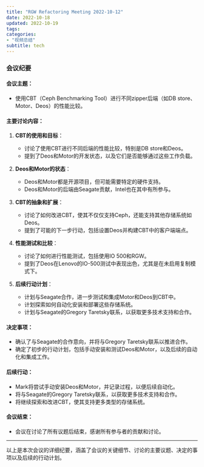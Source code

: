 ```yaml
---
title: "RGW Refactoring Meeting 2022-10-12"
date: 2022-10-18
updated: 2022-10-19
tags:
categories:
- "视频总结"
subtitle: tech
---
```



### 会议纪要

#### 会议主题：
- 使用CBT（Ceph Benchmarking Tool）进行不同zipper后端（如DB store、Motor、Deos）的性能比较。

#### 主要讨论内容：
1. **CBT的使用和目标**：
   - 讨论了使用CBT进行不同后端的性能比较，特别是DB store和Deos。
   - 提到了Deos和Motor的开发状态，以及它们是否能够通过这些工作负载。

2. **Deos和Motor的状态**：
   - Deos和Motor都是开源项目，但可能需要特定的硬件支持。
   - Deos和Motor的后端由Seagate贡献，Intel也在其中有所参与。

3. **CBT的抽象和扩展**：
   - 讨论了如何改进CBT，使其不仅仅支持Ceph，还能支持其他存储系统如Deos。
   - 提到了可能的下一步行动，包括设置Deos并构建CBT中的客户端端点。

4. **性能测试和比较**：
   - 讨论了如何进行性能测试，包括使用IO 500和RGW。
   - 提到了Deos在Lenovo的IO-500测试中表现出色，尤其是在未启用复制模式下。

5. **后续行动计划**：
   - 计划与Seagate合作，进一步测试和集成Motor和Deos到CBT中。
   - 计划探索如何自动化安装和部署这些存储系统。
   - 计划与Seagate的Gregory Taretsky联系，以获取更多技术支持和合作。

#### 决定事项：
- 确认了与Seagate的合作意向，并将与Gregory Taretsky联系以推进合作。
- 确定了初步的行动计划，包括手动安装和测试Deos和Motor，以及后续的自动化和集成工作。

#### 后续行动：
- Mark将尝试手动安装Deos和Motor，并记录过程，以便后续自动化。
- 将与Seagate的Gregory Taretsky联系，以获取更多技术支持和合作。
- 将继续探索和改进CBT，使其支持更多类型的存储系统。

#### 会议结束：
- 会议在讨论了所有议题后结束，感谢所有参与者的贡献和讨论。

---

以上是本次会议的详细纪要，涵盖了会议的关键细节、讨论的主要议题、决定的事项以及后续的行动计划。